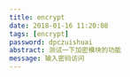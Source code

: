 ```yaml
---
title: encrypt
date: 2018-01-16 11:20:08
tags: [encrypt]
password: dpczuishuai
abstract: 测试一下加密模块的功能
message: 输入密码访问
---
```

